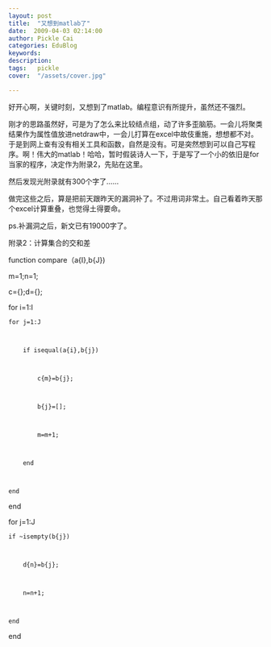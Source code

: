 ```yaml
---
layout: post  
title:  "又想到matlab了"
date:  2009-04-03 02:14:00
author: Pickle Cai  
categories: EduBlog  
keywords: 
description:   
tags:	pickle   
cover:  "/assets/cover.jpg"  

---
```


好开心啊，关键时刻，又想到了matlab。编程意识有所提升，虽然还不强烈。



刚才的思路虽然好，可是为了怎么来比较结点组，动了许多歪脑筋。一会儿将聚类结果作为属性值放进netdraw中，一会儿打算在excel中故伎重施，想想都不对。于是到网上查有没有相关工具和函数，自然是没有。可是突然想到可以自己写程序。啊！伟大的matlab！哈哈，暂时假装诗人一下，于是写了一个小的依旧是for当家的程序，决定作为附录2，先贴在这里。



然后发现光附录就有300个字了……



做完这些之后，算是把前天跟昨天的漏洞补了。不过用词非常土。自己看着昨天那个excel计算重叠，也觉得土得要命。



ps.补漏洞之后，新文已有19000字了。



 



附录2：计算集合的交和差



function compare（a{I},b{J})



m=1;n=1;



c={};d={};



for i=1:I



    for j=1:J



        if isequal(a{i},b{j})



            c{m}=b{j};



            b{j}=[];



            m=m+1;



        end



    end



end



for j=1:J



    if ~isempty(b{j})



        d{n}=b{j};



        n=n+1;



    end



end



 



		    
